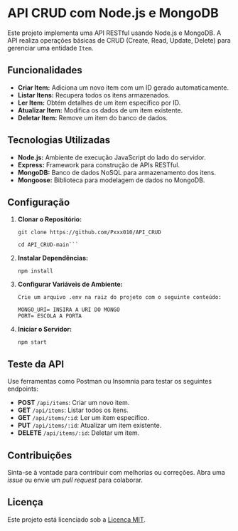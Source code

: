 # API CRUD com Node.js e MongoDB

Este projeto implementa uma API RESTful usando Node.js e MongoDB. A API realiza operações básicas de CRUD (Create, Read, Update, Delete) para gerenciar uma entidade `Item`.

## Funcionalidades

- **Criar Item:** Adiciona um novo item com um ID gerado automaticamente.
- **Listar Itens:** Recupera todos os itens armazenados.
- **Ler Item:** Obtém detalhes de um item específico por ID.
- **Atualizar Item:** Modifica os dados de um item existente.
- **Deletar Item:** Remove um item do banco de dados.

## Tecnologias Utilizadas

- **Node.js:** Ambiente de execução JavaScript do lado do servidor.
- **Express:** Framework para construção de APIs RESTful.
- **MongoDB:** Banco de dados NoSQL para armazenamento dos itens.
- **Mongoose:** Biblioteca para modelagem de dados no MongoDB.

## Configuração

1. **Clonar o Repositório:**
   ```
   git clone https://github.com/Pxxx010/API_CRUD

   cd API_CRUD-main```

2. **Instalar Dependências:**
   ```
   npm install
   ```
3. **Configurar Variáveis de Ambiente:**
   ```
   Crie um arquivo .env na raiz do projeto com o seguinte conteúdo:

   MONGO_URI= INSIRA A URI DO MONGO
   PORT= ESCOLA A PORTA
   ```

2. **Iniciar o Servidor:**
   ```
   npm start
   ```

## Teste da API

Use ferramentas como Postman ou Insomnia para testar os seguintes endpoints:

- **POST** `/api/items`: Criar um novo item.
- **GET** `/api/items`: Listar todos os itens.
- **GET** `/api/items/:id`: Ler um item específico.
- **PUT** `/api/items/:id`: Atualizar um item existente.
- **DELETE** `/api/items/:id`: Deletar um item.

## Contribuições

Sinta-se à vontade para contribuir com melhorias ou correções. Abra uma *issue* ou envie um *pull request* para colaborar.

## Licença

Este projeto está licenciado sob a [Licença MIT](LICENSE).

